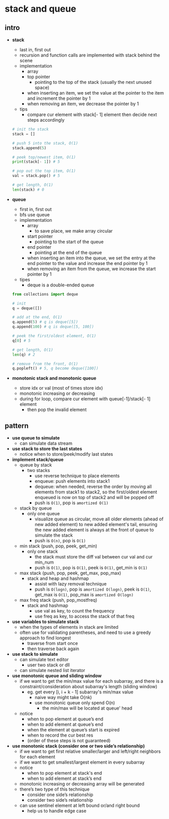 # stack and queue

## intro

- **stack**
    - last in, first out
    - recursion and function calls are implemented with stack behind the scene
    - implementation
        - array
        - top pointer
            - pointing to the top of the stack (usually the next unused space)
        - when inserting an item, we set the value at the pointer to the item and increment the pointer by 1
        - when removing an item, we decrease the pointer by 1
    - tips
        - compare cur element with stack[- 1] element then decide next steps accordingly
    
    ```python
    # init the stack
    stack = []
    
    # push 5 into the stack, O(1)
    stack.append(5)
    
    # peek top/newest item, O(1)
    print(stack[- 1]) # 5
    
    # pop out the top item, O(1)
    val = stack.pop() # 5
    
    # get length, O(1)
    len(stack) # 0
    ```

- **queue**
    - first in, first out
    - bfs use queue
    - implementation
        - array
            - to save place, we make array circular
        - start pointer
            - pointing to the start of the queue
        - end pointer
            - pointing at the end of the queue
        - when inserting an item into the queue, we set the entry at the end pointer to the value and increase the end pointer by 1
        - when removing an item from the queue, we increase the start pointer by 1
    - tipes
        - deque is a double-ended queue
    
    ```python
    from collections import deque
    
    # init
    q = deque([])
    
    # add at the end, O(1)
    q.append(5) # q is deque([5])
    q.append(100) # q is deque([5, 100])
    
    # peek the first/oldest element, O(1)
    q[0] # 5
    
    # get length, O(1)
    len(q) # 2
    
    # remove from the front, O(1)
    q.popleft() # 5, q become deque([100])
    ```

- **monotonic stack and monotonic queue**
    - store idx or val (most of times store idx)
    - monotonic increasing or decreasing
    - during for loop, compare cur element with queue[-1]/stack[- 1] element
        - then pop the invalid element

## pattern

- **use queue to simulate**
    - can simulate data stream
- **use stack to store the last states**
    - notice when to store/peek/modify last states
- **implement stack/queue**
    - queue by stack
        - two stacks
            - use reverse technique to place elements
            - enqueue: push elements into stack1
            - dequeue: when needed, reverse the order by moving all elements from stack1 to stack2, so the first/oldest element enqueued is now on top of stack2 and will be popped off
            - push is `O(1)`, pop is `amortized O(1)`
    - stack by queue
        - only one queue
            - visualize queue as circular, move all older elements (ahead of new added element) to new added element's tail, ensuring the new added element is always at the front of queue to simulate the stack
            - push is `O(n)`, pop is `O(1)`
    - min stack (push, pop, peek, get_min)
        - only one stack
            - the stack must store the diff val between cur val and cur min_num
            - push is `O(1)`, pop is `O(1)`, peek is `O(1)`, get_min is `O(1)`
    - max stack (push, pop, peek, get_max, pop_max)
        - stack and heap and hashmap
            - assist with lazy removal technique
            - push is `O(logn)`, pop is `amortized O(logn)`, peek is `O(1)`, get_max is `O(1)`, pop_max is `amortized O(logn)`
    - max freq stack (push, pop_mostfreq)
        - stack and hashmap
            - use val as key, to count the frequency
            - use freq as key, to access the stack of that freq
- **use variables to simulate stack**
    - when the types of elements in stack are limited
    - often use for validating parentheses, and need to use a greedy approach to find longest
        - traverse from start once
        - then traverse back again
- **use stack to simulate**
    - can simulate text editor
        - user two stack or dll
    - can simulate nested list iterator
- **use monotonic queue and sliding window**
    - if we want to get the min/max value for each subarray, and there is a constraint/consideration about subarray's length (sliding window)
        - eg. get every [i, i + k - 1] subarray's min/max value
            - naive way might take O(nk)
            - use monotonic queue only spend O(n)
                - the min/max will be located at queue' head
    - notice
        - when to pop element at queue’s end
        - when to add element at queue’s end
        - when the element at queue’s start is expired
        - when to record the cur best res
        - (order of these steps is not guaranteed)
- **use monotonic stack (consider one or two side’s relationship)**
    - if we want to get first relative smaller/larger and left/right neighbors for each element
    - if we want to get smallest/largest element in every subarray
    - notice
        - when to pop element at stack's end
        - when to add element at stack’s end
    - monotonic increasing or decreasing array will be generated
    - there’s two type of this technique
        - consider one side’s relationship
        - consider two side’s relationship
    - can use sentinel element at left bound or/and right bound
        - help us to handle edge case
